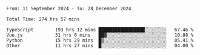 <!--START_SECTION:waka-->

```abap
From: 11 September 2024 - To: 28 December 2024

Total Time: 274 hrs 57 mins

TypeScript        193 hrs 12 mins █████████████████░░░░░░░░   67.46 %
Vue.js            31 hrs 8 mins   ██▓░░░░░░░░░░░░░░░░░░░░░░   10.88 %
Python            15 hrs 29 mins  █▒░░░░░░░░░░░░░░░░░░░░░░░   05.41 %
Other             11 hrs 27 mins  █░░░░░░░░░░░░░░░░░░░░░░░░   04.00 %
```

<!--END_SECTION:waka-->
